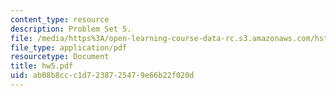 ```yaml
---
content_type: resource
description: Problem Set 5.
file: /media/https%3A/open-learning-course-data-rc.s3.amazonaws.com/hst-410j-projects-in-microscale-engineering-for-the-life-sciences-spring-2007/ab08b8ccc1d7238725479e66b22f020d_hw5.pdf
file_type: application/pdf
resourcetype: Document
title: hw5.pdf
uid: ab08b8cc-c1d7-2387-2547-9e66b22f020d
---
```

